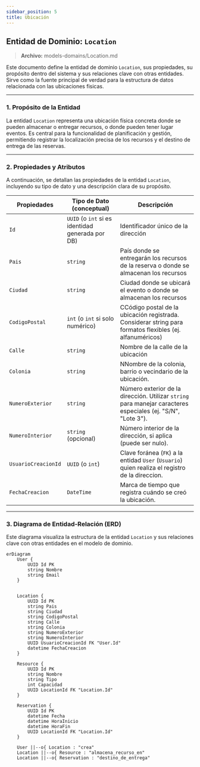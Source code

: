 ```yaml
---
sidebar_position: 5
title: Ubicación
---
```


## Entidad de Dominio: `Location`
> **Archivo:** models-domains/Location.md

Este documento define la entidad de dominio `Location`, sus propiedades, su propósito dentro del sistema y sus relaciones clave con otras entidades. Sirve como la fuente principal de verdad para la estructura de datos relacionada con las ubicaciones fisicas.

---
### 1. Propósito de la Entidad
La entidad `Location` representa una ubicación física concreta donde se pueden almacenar o entregar recursos, o donde pueden tener lugar eventos. Es central para la funcionalidad de planificación y gestión, permitiendo registrar la localización precisa de los recursos y el destino de entrega de las reservas.

---
### 2. Propiedades y Atributos
A continuación, se detallan las propiedades de la entidad `Location`, incluyendo su tipo de dato y una descripción clara de su propósito.



| Propiedades | Tipo de Dato (conceptual) | Descripción |
|-------------|---------------------------|-------------|
| `Id`  | `UUID` (o `int` si es identidad generada por DB) | Identificador único de la dirección |
| `Pais` | `string` | País donde se entregarán los recursos de la reserva o donde se almacenan los recursos |
| `Ciudad` | `string` | Ciudad donde se ubicará el evento o donde se almacenan los recursos|
| `CodigoPostal` | `int` (o `int` si solo numérico) | CCódigo postal de la ubicación registrada. Considerar string para formatos flexibles (ej. alfanuméricos)|
| `Calle` | `string` | Nombre de la calle de la ubicación |
| `Colonia` | `string` | NNombre de la colonia, barrio o vecindario de la ubicación.|
| `NumeroExterior` | `string` | Número exterior de la dirección. Utilizar `string` para manejar caracteres especiales (ej. "S/N", "Lote 3").|
| `NumeroInterior` | `string` (opcional) |Número interior de la dirección, si aplica (puede ser nulo).|
| `UsuarioCreacionId` | `UUID` (o `int`) | Clave foránea (`FK`) a la entidad `User` (`Usuario`) quien realiza el registro de la direccion.|
| `FechaCreacion` | `DateTime`   | Marca de tiempo que registra cuándo se creó la ubicación. |
---

### 3. Diagrama de Entidad-Relación (ERD)
Este diagrama visualiza la estructura de la entidad `Location` y sus relaciones clave con otras entidades en el modelo de dominio.

```mermaid
erDiagram
    User {
        UUID Id PK
        string Nombre
        string Email
    }
    
   
    Location {
        UUID Id PK
        string Pais
        string Ciudad
        string CodigoPostal
        string Calle
        string Colonia
        string NumeroExterior
        string NumeroInterior
        UUID UsuarioCreacionId FK "User.Id"
        datetime FechaCreacion
    }

    Resource {
        UUID Id PK
        string Nombre
        string Tipo
        int Capacidad
        UUID LocationId FK "Location.Id"
    }

    Reservation {
        UUID Id PK
        datetime Fecha
        datetime HoraInicio
        datetime HoraFin
        UUID LocationId FK "Location.Id"  
    }
    
    User ||--o{ Location : "crea"
    Location ||--o{ Resource : "almacena_recurso_en"
    Location ||--o{ Reservation : "destino_de_entrega"
```